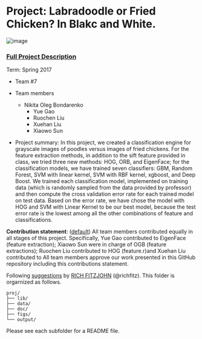 # Project: Labradoodle or Fried Chicken? In Blakc and White. 
![image](figs/poodleKFC.jpg)

### [Full Project Description](doc/project3_desc.html)

Term: Spring 2017

+ Team #7
+ Team members
  + Nikita Oleg Bondarenko
	+ Yue Gao
	+ Ruochen Liu
	+ Xuehan Liu
	+ Xiaowo Sun

+ Project summary: In this project, we created a classification engine for grayscale images of poodles versus images of fried chickens. For the feature extraction methods, in addition to the sift feature provided in class, we tried three new methods: HOG, ORB, and EigenFace; for the classification models, we have trained seven classifiers: GBM, Random Forest, SVM with linear kernel, SVM with RBF kernel, xgboost, and Deep Boost. We trained each classification model, implemented on training data (which is randomly sampled from the data provided by professor) and then compute the cross validation error rate for each trained model on test data. Based on the error rate, we have chose the model with HOG and SVM with Linear Kernel to be our best model, because the test error rate is the lowest among all the other combinations of feature and classifications.    
	
**Contribution statement**: ([default](doc/a_note_on_contributions.md)) All team members contributed equally in all stages of this project. Specifically, Yue Gao contributed to EigenFace (feature extraction); Xiaowo Sun were in charge of OGB (feature extractions); Ruochen Liu contributed to HOG (feature.r)and Xuehan Liu contributed to  All team members approve our work presented in this GitHub repository including this contributions statement. 

Following [suggestions](http://nicercode.github.io/blog/2013-04-05-projects/) by [RICH FITZJOHN](http://nicercode.github.io/about/#Team) (@richfitz). This folder is orgarnized as follows.

```
proj/
├── lib/
├── data/
├── doc/
├── figs/
└── output/
```

Please see each subfolder for a README file.
